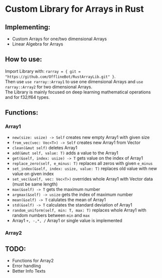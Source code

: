 # Custom Library for Arrays in Rust
## Implementing:
+ Custom Arrays for one/two dimensional Arrays
+ Linear Algebra for Arrays

## How to use:
Import Library with: `rarray = { git = "https://github.com/OfflineBot/RustArrayLib.git" }`.<br>
Then use `use rarray::Array1` to use one dimensional Arrays and `use rarray::Array2` for two dimensional Arrays.<br>
The Library is mainly focused on deep learning mathematical operations and for f32/f64 types.

## Functions:
### Array1
+ `new(size: usize) -> Self` creates new empty Array1 with given size
+ `from_vec(vec: Vec<T>) -> Self` creates new Array1 from Vector
+ `clean(&mut self)` deletes Array1
+ `add(&mut self, value: T)` adds a value to the Array1
+ `get(&self, index: usize) -> T` gets value on the index of Array1
+ `replace_zero(self, e_minus: T)` replaces all zeros with given `e_minus`
+ `set_index(&self, index: usize, value: T)` replaces old value with new value on given index
+ `set_vec(&self, vec: Vec<T>)` overrides whole Array1 with Vector data (must be same length)
+ `max(&self) -> T` gets the maximum number
+ `argmax(&self) -> usize` gets the index of maximum number
+ `mean(&self) -> T` calulates the mean of Array1
+ `std(&self) -> T` calculates the standard deviation of Array1
+ `random_uniform(self, min: T, max: T)` replaces whole Array1 with random numbers between `min` and `max`
+ Array1 `+, -,*, /` Array1 or single value is implemented

### Array2


## TODO:
+ Functions for Array2
+ Error handling
+ Better Info Texts